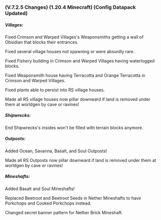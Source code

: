 ### **(V.7.2.5 Changes) (1.20.4 Minecraft) (Config Datapack Updated)**

##### Villages:
Fixed Crimson and Warped Villages's Weaponsmiths getting a wall of Obsidian that blocks their entrances.

Fixed several village houses not spawning or were absurdly rare.

Fixed Fishery building in Crimson and Warped Villages having waterlogged blocks.

Fixed Weaponsmith house having Terracotta and Orange Terracotta in Crimson and Warped Villages.

Fixed plants able to persist into RS village houses.

Made all RS village houses now pillar downward if land is removed under them at worldgen by cave or ravines!

##### Shipwrecks:

End Shipwrecks's insides won't be filled with terrain blocks anymore.

##### Outposts:

Added Ocean, Savanna, Basalt, and Soul Outposts!

Made all RS Outposts now pillar downward if land is removed under them at worldgen by cave or ravines!

##### Mineshafts:

Added Basalt and Soul Mineshafts!

Replaced Beetroot and Beetroot Seeds in Nether Mineshafts to have Porkchops and Cooked Porkchops instead.

Changed secret banner pattern for Nether Brick Mineshaft.